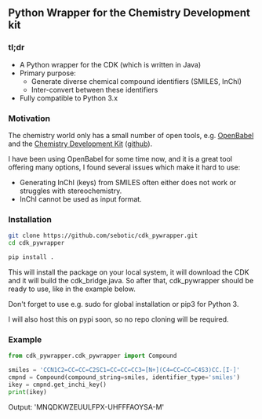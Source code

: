 ## Python Wrapper for the Chemistry Development kit

### tl;dr
* A Python wrapper for the CDK (which is written in Java)
* Primary purpose: 
  * Generate diverse chemical compound identifiers (SMILES, InChI)
  * Inter-convert between these identifiers
* Fully compatible to Python 3.x

### Motivation
The chemistry world only has a small number of open tools, e.g. [OpenBabel](http://openbabel.org) and the 
[Chemistry Development Kit](cdk.sourceforge.net) ([github](https://github.com/cdk)). 

I have been using OpenBabel for some time now, and it is a great tool offering many options,
I found several issues which make it hard to use:
* Generating InChI (keys) from SMILES often either does not work or struggles with stereochemistry.
* InChI cannot be used as input format.

### Installation

```bash
git clone https://github.com/sebotic/cdk_pywrapper.git
cd cdk_pywrapper

pip install .

```

This will install the package on your local system, it will download the CDK and it will build the cdk_bridge.java.
So after that, cdk_pywrapper should be ready to use, like in the example below.

Don't forget to use e.g. sudo for global installation or pip3 for Python 3.

I will also host this on pypi soon, so no repo cloning will be required.

### Example

```python
from cdk_pywrapper.cdk_pywrapper import Compound

smiles = 'CCN1C2=CC=CC=C2SC1=CC=CC=CC3=[N+](C4=CC=CC=C4S3)CC.[I-]'
cmpnd = Compound(compound_string=smiles, identifier_type='smiles')
ikey = cmpnd.get_inchi_key()
print(ikey)

```
Output: 'MNQDKWZEUULFPX-UHFFFAOYSA-M'


